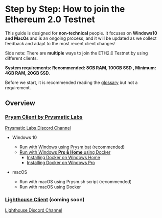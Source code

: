 # Step by Step: How to join the Ethereum 2.0 Testnet

This guide is designed for **non-technical** people. It focuses on **Windows10 and MacOs** and is an ongoing process, and it will be updated as we collect feedback and adapt to the most recent client changes!

Side note: There are **multiple** ways to join the ETH2.0 Testnet by using different clients.

**System requirements: Recommended: 8GB RAM, 100GB SSD , Minimum: 4GB RAM, 20GB SSD.**

Before we start, it is recommended reading the [glossary](https://kb.beaconcha.in/glossary) but not a requirement.

## Overview

### [Prysm Client by Prysmatic Labs](https://prysmaticlabs.com/)

[Prysmatic Labs Discord Channel](https://discord.gg/wJW7Rjk)

* Windows 10
  * [Run with Windows using Prysm.bat](https://kb.beaconcha.in/tutorial-eth2-multiclient/binary-beaconnode-and-validator-1) \(recommended\)   
  * [Run with Windows **Pro & Home** using Docker](https://kb.beaconcha.in/tutorial-eth2-multiclient/run-beaconnode-and-validator)
    * [Installing Docker on Windows Home](https://kb.beaconcha.in/tutorial-eth2-multiclient/run-beaconnode-and-validator/installdocker)
    * [Installing Docker on Windows Pro](https://kb.beaconcha.in/tutorial-eth2-multiclient/run-beaconnode-and-validator/installingdocker)
* macOS

  * Run with macOS using Prysm.sh script \(recommended\)
  * Run with macOS using Docker

### [Lighthouse Client](https://lighthouse.sigmaprime.io/) \(coming soon\)

[Lighthouse Discord Channel](https://discord.gg/8mFMS7G)

## 

